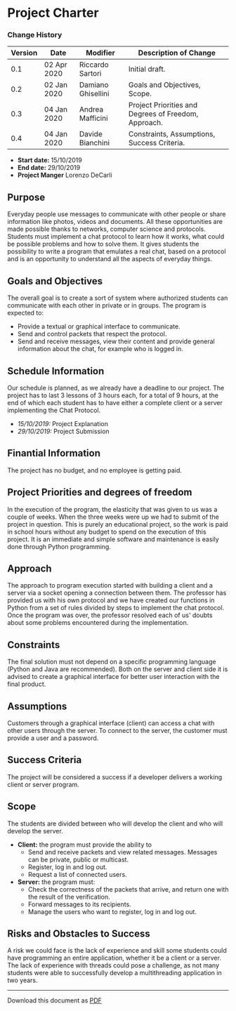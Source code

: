 # Project Charter

### Change History

| Version | Date        | Modifier           | Description of Change                                |
| ------- | ----------- | ------------------ | ---------------------------------------------------- |
| 0.1     | 02 Apr 2020 | Riccardo Sartori   | Initial draft.                                       |
| 0.2     | 02 Jan 2020 | Damiano Ghisellini | Goals and Objectives, Scope.                         |
| 0.3     | 04 Jan 2020 | Andrea Mafficini   | Project Priorities and Degrees of Freedom, Approach. |
| 0.4     | 04 Jan 2020 | Davide Bianchini   | Constraints, Assumptions, Success Criteria.          |

+ **Start date:** 15/10/2019
+ **End date:** 29/10/2019
+ **Project Manger** Lorenzo DeCarli

## Purpose
Everyday people use messages to communicate with other people or share information like photos, videos and documents.
All these opportunities are made possible thanks to networks, computer science and protocols.
Students must implement a chat protocol to learn how it works, what could be possible problems and how to solve them.
It gives students the possibility to write a program that emulates a real chat, based on a protocol and is an opportunity to understand all the aspects of everyday things. 

## Goals and Objectives
The overall goal is to create a sort of system where authorized students can communicate with each other in private or in groups.
The program is expected to:

- Provide a textual or graphical interface to communicate.
- Send and control packets that respect the protocol.
- Send and receive messages, view their content and provide general information about the chat, for example who is logged in.

## Schedule Information
Our schedule is planned, as we already have a deadline to our project. The project has to last 3 lessons of 3 hours each, for a total of 9 hours, at the end of which each student has to have either a complete client or a server implementing the Chat Protocol.

+ *15/10/2019:* Project Explanation
+ *29/10/2019:* Project Submission

## Finantial Information
The project has no budget, and no employee is getting paid.

## Project Priorities and degrees of freedom
In the execution of the program, the elasticity that was given to us was a couple of weeks. When the three weeks were up we had to submit of the project in question. This is purely an educational project, so the work is paid in school hours without any budget to spend on the execution of this project. It is an immediate and simple software and maintenance is easily done through Python programming.

## Approach
The approach to program execution started with building a client and a server via a socket opening a connection between them. The professor has provided us with his own protocol and we have created our functions in Python from a set of rules divided by steps to implement the chat protocol. Once the program was over, the professor resolved each of us' doubts about some problems encountered during the implementation.

## Constraints
The final solution must not depend on a specific programming language (Python and Java are recommended). Both on the server and client side it is advised to create a graphical interface for better user interaction with the final product.

## Assumptions
Customers through a graphical interface (client) can access a chat with other users through the server. To connect to the server, the customer must provide a user and a password.

## Success Criteria
The project will be considered a success if a developer delivers a working client or server program.

## Scope
The students are divided between who will develop the client and who will develop the server.

+ **Client:** the program must provide the ability to 
  	+ Send and receive packets and view related messages. Messages can be private, public or multicast.
  	+ Register, log in and log out.
  	+ Request a list of connected users.
+ **Server:** the program must:
	+ Check the correctness of the packets that arrive, and return one with the result of the verification.
	+ Forward messages to its recipients.
 	+ Manage the users who want to register, log in and log out.

## Risks and Obstacles to Success
A risk we could face is the lack of experience and skill some students could have programming an entire application, whether it be a client or a server. The lack of experience with threads could pose a challenge, as not many students were able to successfully develop a multithreading application in two years.

---

Download this document as [PDF](pdf/project_charter.pdf)
